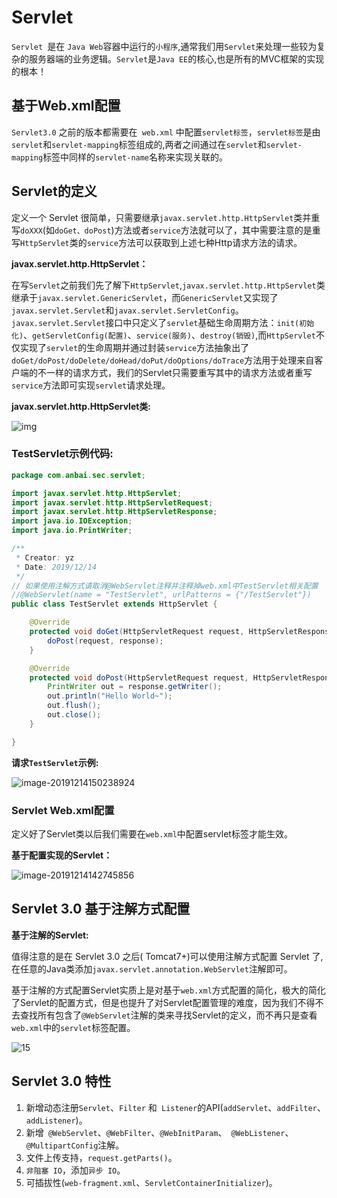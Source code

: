 # Servlet

`Servlet `是在 `Java Web`容器中运行的`小程序`,通常我们用` Servlet `来处理一些较为复杂的服务器端的业务逻辑。` Servlet `是`Java EE`的核心,也是所有的MVC框架的实现的根本！

## 基于Web.xml配置

`Servlet3.0` 之前的版本都需要在` web.xml` 中配置`servlet标签`，`servlet标签`是由`servlet`和`servlet-mapping`标签组成的,两者之间通过在`servlet`和`servlet-mapping`标签中同样的`servlet-name`名称来实现关联的。

## Servlet的定义

定义一个 Servlet 很简单，只需要继承`javax.servlet.http.HttpServlet`类并重写`doXXX`(如`doGet、doPost`)方法或者`service`方法就可以了，其中需要注意的是重写`HttpServlet`类的`service`方法可以获取到上述七种Http请求方法的请求。

**javax.servlet.http.HttpServlet：**

在写`Servlet`之前我们先了解下`HttpServlet`,`javax.servlet.http.HttpServlet`类继承于`javax.servlet.GenericServlet`，而`GenericServlet`又实现了`javax.servlet.Servlet`和`javax.servlet.ServletConfig`。`javax.servlet.Servlet`接口中只定义了`servlet`基础生命周期方法：`init(初始化)`、`getServletConfig(配置)`、`service(服务)`、`destroy(销毁)`,而`HttpServlet`不仅实现了`servlet`的生命周期并通过封装`service`方法抽象出了`doGet/doPost/doDelete/doHead/doPut/doOptions/doTrace`方法用于处理来自客户端的不一样的请求方式，我们的Servlet只需要重写其中的请求方法或者重写`service`方法即可实现`servlet`请求处理。

**javax.servlet.http.HttpServlet类:**

<img src="https://oss.javasec.org/images/14.png" alt="img" />

### **TestServlet示例代码:**

```java
package com.anbai.sec.servlet;

import javax.servlet.http.HttpServlet;
import javax.servlet.http.HttpServletRequest;
import javax.servlet.http.HttpServletResponse;
import java.io.IOException;
import java.io.PrintWriter;

/**
 * Creator: yz
 * Date: 2019/12/14
 */
// 如果使用注解方式请取消@WebServlet注释并注释掉web.xml中TestServlet相关配置
//@WebServlet(name = "TestServlet", urlPatterns = {"/TestServlet"})
public class TestServlet extends HttpServlet {

	@Override
	protected void doGet(HttpServletRequest request, HttpServletResponse response) throws IOException {
		doPost(request, response);
	}

	@Override
	protected void doPost(HttpServletRequest request, HttpServletResponse response) throws IOException {
		PrintWriter out = response.getWriter();
		out.println("Hello World~");
		out.flush();
		out.close();
	}

}
```

**请求`TestServlet`示例:**

<img src="https://oss.javasec.org/images/image-20191214150238924.png" alt="image-20191214150238924" />

### Servlet Web.xml配置

定义好了Servlet类以后我们需要在`web.xml`中配置servlet标签才能生效。

**基于配置实现的Servlet：**

<img src="https://oss.javasec.org/images/image-20191214142745856.png" alt="image-20191214142745856" />



## Servlet 3.0 基于注解方式配置

**基于注解的Servlet:**

值得注意的是在 Servlet 3.0 之后( Tomcat7+)可以使用注解方式配置 Servlet 了,在任意的Java类添加`javax.servlet.annotation.WebServlet`注解即可。

基于注解的方式配置Servlet实质上是对基于`web.xml`方式配置的简化，极大的简化了Servlet的配置方式，但是也提升了对Servlet配置管理的难度，因为我们不得不去查找所有包含了`@WebServlet`注解的类来寻找Servlet的定义，而不再只是查看`web.xml`中的`servlet`标签配置。

<img src="https://oss.javasec.org/images/15.png" alt="15" />

## Servlet 3.0 特性

1. 新增动态注册`Servlet`、`Filter` 和` Listener`的API(`addServlet`、`addFilter`、`addListener`)。
2. 新增` @WebServlet`、`@WebFilter`、`@WebInitParam`、` @WebListener`、`@MultipartConfig`注解。
3. 文件上传支持，`request.getParts()`。
4. `非阻塞 IO`，添加`异步 IO`。
5. 可插拔性(`web-fragment.xml`、`ServletContainerInitializer`)。

